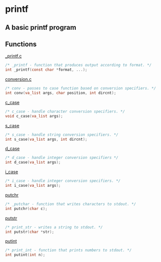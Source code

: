 # printf
A basic printf program
----------------------------

## Functions

[_printf.c](../master/printf.c)
```c
/* _printf - function that produces output according to format. */
int _printf(const char *format, ...);
```

[conversion.c](../master/conversion.c)
```c
/* conv - passes to case function based on conversion specifiers. */
int conv(va_list args, char position, int dircnt);
```

[c_case](../master/c_case.c)
```c
/* c_case - handle character conversion specifiers. */
void c_case(va_list args);
```

[s_case](../master/s_case.c)
```c
/* s_case - handle string conversion specifiers. */
int s_case(va_list args, int dircnt);
```

[d_case](../master/d_case.c)
```c
/* d_case - handle integer conversion specifiers */
int d_case(va_list args);
```

[i_case](../master/i_case.c)
```c
/* i_case - handle integer conversion specifiers. */
int i_case(va_list args);
```

[putchr](../master/putchar.c)
```c
/* _putchar - function that writes characters to stdout. */
int putchr(char c);
```

[putstr](../master/print_str.c)
```c
/* print_str - writes a string to stdout. */
int putstr(char *str);
```

[putint](../master/print_int.c)
```c
/* print_int - function that prints numbers to stdout. */
int putint(int n);
```
